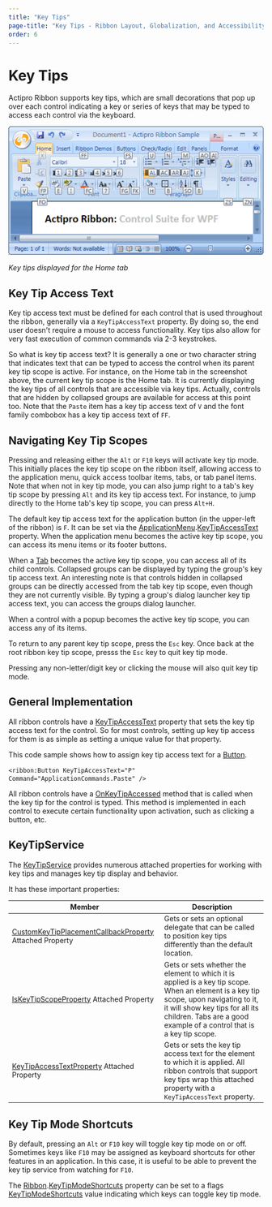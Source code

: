 ```yaml
---
title: "Key Tips"
page-title: "Key Tips - Ribbon Layout, Globalization, and Accessibility Features"
order: 6
---
```

# Key Tips

Actipro Ribbon supports key tips, which are small decorations that pop up over each control indicating a key or series of keys that may be typed to access each control via the keyboard.

![Screenshot](../images/key-tips.gif)

*Key tips displayed for the Home tab*

## Key Tip Access Text

Key tip access text must be defined for each control that is used throughout the ribbon, generally via a `KeyTipAccessText` property.  By doing so, the end user doesn't require a mouse to access functionality.  Key tips also allow for very fast execution of common commands via 2-3 keystrokes.

So what is key tip access text?  It is generally a one or two character string that indicates text that can be typed to access the control when its parent key tip scope is active.  For instance, on the Home tab in the screenshot above, the current key tip scope is the Home tab.  It is currently displaying the key tips of all controls that are accessible via key tips.  Actually, controls that are hidden by collapsed groups are available for access at this point too.  Note that the `Paste` item has a key tip access text of `V` and the font family combobox has a key tip access text of `FF`.

## Navigating Key Tip Scopes

Pressing and releasing either the `Alt` or `F10` keys will activate key tip mode.  This initially places the key tip scope on the ribbon itself, allowing access to the application menu, quick access toolbar items, tabs, or tab panel items.  Note that when not in key tip mode, you can also jump right to a tab's key tip scope by pressing `Alt` and its key tip access text.  For instance, to jump directly to the Home tab's key tip scope, you can press `Alt+H`.

The default key tip access text for the application button (in the upper-left of the ribbon) is `F`.  It can be set via the [ApplicationMenu](xref:@ActiproUIRoot.Controls.Ribbon.Controls.ApplicationMenu).[KeyTipAccessText](xref:@ActiproUIRoot.Controls.Ribbon.Controls.Primitives.ItemsControlBase.KeyTipAccessText) property.  When the application menu becomes the active key tip scope, you can access its menu items or its footer buttons.

When a [Tab](../controls/miscellaneous/tab.md) becomes the active key tip scope, you can access all of its child controls.  Collapsed groups can be displayed by typing the group's key tip access text.  An interesting note is that controls hidden in collapsed groups can be directly accessed from the tab key tip scope, even though they are not currently visible.  By typing a group's dialog launcher key tip access text, you can access the groups dialog launcher.

When a control with a popup becomes the active key tip scope, you can access any of its items.

To return to any parent key tip scope, press the `Esc` key.  Once back at the root ribbon key tip scope, presss the `Esc` key to quit key tip mode.

Pressing any non-letter/digit key or clicking the mouse will also quit key tip mode.

## General Implementation

All ribbon controls have a [KeyTipAccessText](xref:@ActiproUIRoot.Controls.Ribbon.Controls.Primitives.ControlBase.KeyTipAccessText) property that sets the key tip access text for the control.  So for most controls, setting up key tip access for them is as simple as setting a unique value for that property.

This code sample shows how to assign key tip access text for a [Button](../controls/interactive/button.md).

```xaml
<ribbon:Button KeyTipAccessText="P" Command="ApplicationCommands.Paste" />
```

All ribbon controls have a [OnKeyTipAccessed](xref:@ActiproUIRoot.Controls.Ribbon.Controls.Primitives.ControlBase.OnKeyTipAccessed*) method that is called when the key tip for the control is typed.  This method is implemented in each control to execute certain functionality upon activation, such as clicking a button, etc.

## KeyTipService

The [KeyTipService](xref:@ActiproUIRoot.Controls.Ribbon.UI.KeyTipService) provides numerous attached properties for working with key tips and manages key tip display and behavior.

It has these important properties:

| Member | Description |
|-----|-----|
| [CustomKeyTipPlacementCallbackProperty](xref:@ActiproUIRoot.Controls.Ribbon.UI.KeyTipService.CustomKeyTipPlacementCallbackProperty) Attached Property | Gets or sets an optional delegate that can be called to position key tips differently than the default location. |
| [IsKeyTipScopeProperty](xref:@ActiproUIRoot.Controls.Ribbon.UI.KeyTipService.IsKeyTipScopeProperty) Attached Property | Gets or sets whether the element to which it is applied is a key tip scope.  When an element is a key tip scope, upon navigating to it, it will show key tips for all its children.  Tabs are a good example of a control that is a key tip scope. |
| [KeyTipAccessTextProperty](xref:@ActiproUIRoot.Controls.Ribbon.UI.KeyTipService.KeyTipAccessTextProperty) Attached Property | Gets or sets the key tip access text for the element to which it is applied.  All ribbon controls that support key tips wrap this attached property with a `KeyTipAccessText` property. |

## Key Tip Mode Shortcuts

By default, pressing an `Alt` or `F10` key will toggle key tip mode on or off.  Sometimes keys like `F10` may be assigned as keyboard shortcuts for other features in an application.  In this case, it is useful to be able to prevent the key tip service from watching for `F10`.

The [Ribbon](xref:@ActiproUIRoot.Controls.Ribbon.Ribbon).[KeyTipModeShortcuts](xref:@ActiproUIRoot.Controls.Ribbon.Ribbon.KeyTipModeShortcuts) property can be set to a flags [KeyTipModeShortcuts](xref:@ActiproUIRoot.Controls.Ribbon.KeyTipModeShortcuts) value indicating which keys can toggle key tip mode.
